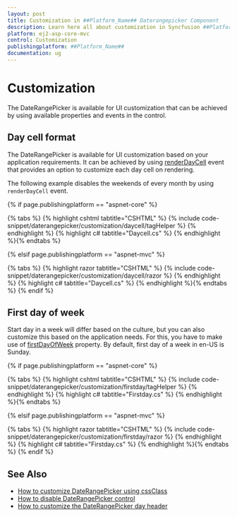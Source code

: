 ```yaml
---
layout: post
title: Customization in ##Platform_Name## Daterangepicker Component
description: Learn here all about customization in Syncfusion ##Platform_Name## Daterangepicker component of Syncfusion Essential JS 2 and more.
platform: ej2-asp-core-mvc
control: Customization
publishingplatform: ##Platform_Name##
documentation: ug
---
```



# Customization

The DateRangePicker is available for UI customization that can be achieved by using available properties and events in the control.

## Day cell format

The DateRangePicker is available for UI customization based on your application requirements. It can be achieved by using [renderDayCell](https://help.syncfusion.com/cr/aspnetcore-js2/Syncfusion.EJ2.Calendars.DateRangePicker.html#Syncfusion_EJ2_Calendars_DateRangePicker_RenderDayCell) event that provides an option to customize each day cell on rendering.

The following example disables the weekends of every month by using `renderDayCell` event.

{% if page.publishingplatform == "aspnet-core" %}

{% tabs %}
{% highlight cshtml tabtitle="CSHTML" %}
{% include code-snippet/daterangepicker/customization/daycell/tagHelper %}
{% endhighlight %}
{% highlight c# tabtitle="Daycell.cs" %}
{% endhighlight %}{% endtabs %}

{% elsif page.publishingplatform == "aspnet-mvc" %}

{% tabs %}
{% highlight razor tabtitle="CSHTML" %}
{% include code-snippet/daterangepicker/customization/daycell/razor %}
{% endhighlight %}
{% highlight c# tabtitle="Daycell.cs" %}
{% endhighlight %}{% endtabs %}
{% endif %}



## First day of week

Start day in a week will differ based on the culture, but you can also customize this based on the application needs. For this, you have to make use of [firstDayOfWeek](https://help.syncfusion.com/cr/aspnetcore-js2/Syncfusion.EJ2.Calendars.DateRangePicker.html#Syncfusion_EJ2_Calendars_DateRangePicker_FirstDayOfWeek) property. By default, first day of a week in en-US is Sunday.

{% if page.publishingplatform == "aspnet-core" %}

{% tabs %}
{% highlight cshtml tabtitle="CSHTML" %}
{% include code-snippet/daterangepicker/customization/firstday/tagHelper %}
{% endhighlight %}
{% highlight c# tabtitle="Firstday.cs" %}
{% endhighlight %}{% endtabs %}

{% elsif page.publishingplatform == "aspnet-mvc" %}

{% tabs %}
{% highlight razor tabtitle="CSHTML" %}
{% include code-snippet/daterangepicker/customization/firstday/razor %}
{% endhighlight %}
{% highlight c# tabtitle="Firstday.cs" %}
{% endhighlight %}{% endtabs %}
{% endif %}



## See Also

* [How to customize DateRangePicker using cssClass](./how-to/customization-using-cssclass)
* [How to disable DateRangePicker control](./how-to/disable-the-daterangepicker-component)
* [How to customize the DateRangePicker day header](./how-to/customize-the-daterangepicker-day-header)